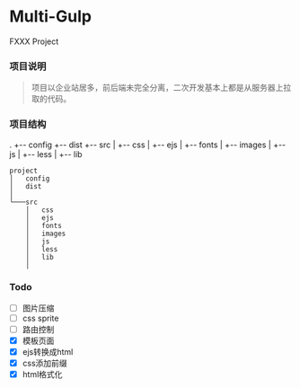 # Multi-Gulp
FXXX Project

### 项目说明

> 项目以企业站居多，前后端未完全分离，二次开发基本上都是从服务器上拉取的代码。

### 项目结构
.
+-- config
+-- dist
+-- src
|	+-- css
|	+-- ejs
|	+-- fonts
|	+-- images
|	+-- js
|	+-- less
|	+-- lib

```
project
│   config
│   dist
│
└───src
    │   css
    │   ejs
    │	fonts
    │	images
    │	js
    │	less
    │	lib
    │

```


### Todo

- [ ] 图片压缩
- [ ] css sprite
- [ ] 路由控制
- [x] 模板页面
- [x] ejs转换成html
- [x] css添加前缀
- [x] html格式化
